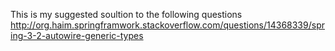 This is my suggested soultion to the following questions 
http://org.haim.springframwork.stackoverflow.com/questions/14368339/spring-3-2-autowire-generic-types